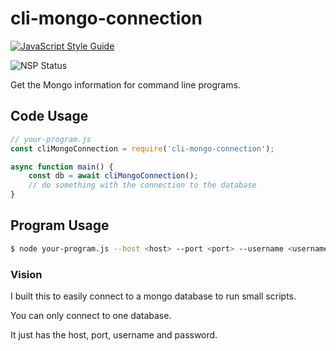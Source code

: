 # cli-mongo-connection
[![JavaScript Style Guide](https://cdn.rawgit.com/standard/standard/master/badge.svg)](https://github.com/standard/standard)


![NSP Status](https://nodesecurity.io/orgs/fullchee/projects/a23818ce-83db-4f78-a130-6f4ca4ffca27/badge)


Get the Mongo information for command line programs.

## Code Usage
```js
// your-program.js
const cliMongoConnection = require('cli-mongo-connection');

async function main() {
    const db = await cliMongoConnection();
    // do something with the connection to the database
}
```

## Program Usage
```bash
$ node your-program.js --host <host> --port <port> --username <username> --password <password>
```

### Vision
I built this to easily connect to a mongo database to run small scripts.

You can only connect to one database.

It just has the host, port, username and password.

